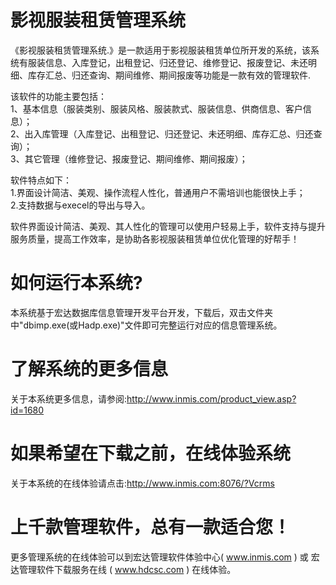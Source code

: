 # 影视服装租赁管理系统

《影视服装租赁管理系统.》是一款适用于影视服装租赁单位所开发的系统，该系统有服装信息、入库登记，出租登记、归还登记、维修登记、报废登记、未还明细、库存汇总、归还查询、期间维修、期间报废等功能是一款有效的管理软件.

该软件的功能主要包括：   
1、基本信息（服装类别、服装风格、服装款式、服装信息、供商信息、客户信息）；   
2、出入库管理（入库登记、出租登记、归还登记、未还明细、库存汇总、归还查询）；   
3、其它管理（维修登记、报废登记、期间维修、期间报废）； 

软件特点如下：   
1.界面设计简洁、美观、操作流程人性化，普通用户不需培训也能很快上手；   
2.支持数据与execel的导出与导入。

软件界面设计简洁、美观、其人性化的管理可以使用户轻易上手，软件支持与提升服务质量，提高工作效率，是协助各影视服装租赁单位优化管理的好帮手！

# 如何运行本系统?

本系统基于宏达数据库信息管理开发平台开发，下载后，双击文件夹中"dbimp.exe(或Hadp.exe)"文件即可完整运行对应的信息管理系统。

# 了解系统的更多信息

关于本系统更多信息，请参阅:http://www.inmis.com/product_view.asp?id=1680

# 如果希望在下载之前，在线体验系统

关于本系统的在线体验请点击:http://www.inmis.com:8076/?Vcrms

# 上千款管理软件，总有一款适合您！

更多管理系统的在线体验可以到宏达管理软件体验中心( www.inmis.com ) 或 宏达管理软件下载服务在线 ( www.hdcsc.com ) 在线体验。

